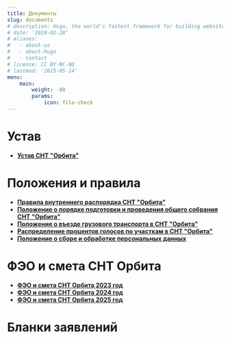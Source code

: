 ```yaml
---
title: Документы
slug: documents
# description: Hugo, the world's fastest framework for building websites
# date: '2019-02-28'
# aliases:
#   - about-us
#   - about-hugo
#   - contact
# license: CC BY-NC-ND
# lastmod: '2025-05-14'
menu:
    main: 
        weight: -80
        params:
            icon: file-check
---
```


# Устав 

- __[Устав СНТ "Орбита"](ustav/ustav.pdf)__

# Положения и правила

- __[Правила внутреннего распорядка СНТ "Орбита"](pravila/pravila_rasporadka.pdf)__
- __[Положение о порядке подготовки и проведения общего собрания СНТ "Орбита"](pravila/polozhenie.pdf)__
- __[Положение о въезде грузового транспорта в СНТ "Орбита"](pravila/polozhenie_o_ts.pdf)__
- __[Распределение процентов голосов по участкам в СНТ "Орбита"](pravila/golosa.pdf)__
- __[Положение о сборе и обработке персональных данных](pravila/pers_data.pdf)__

# ФЭО и смета СНТ Орбита 

- __[ФЭО и смета СНТ Орбита 2023 год](smeta/smeta_2023.pdf)__
- __[ФЭО и смета СНТ Орбита 2024 год](smeta/smeta_2024.pdf)__
- __[ФЭО и смета СНТ Орбита 2025 год](smeta/smeta_2025.pdf)__

# Бланки заявлений 

